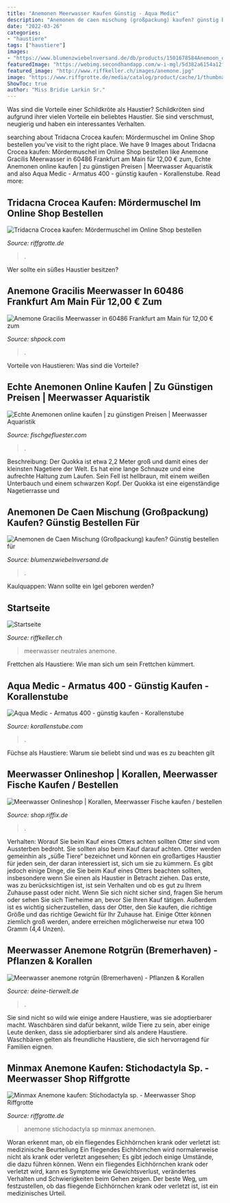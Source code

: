 ```yaml
---
title: "Anemonen Meerwasser Kaufen Günstig - Aqua Medic"
description: "Anemonen de caen mischung (großpackung) kaufen? günstig bestellen für"
date: "2022-03-26"
categories:
- "haustiere"
tags: ["haustiere"]
images:
- "https://www.blumenzwiebelnversand.de/db/products/1501678584Anemoon_de_Caen_Mix.jpg"
featuredImage: "https://webimg.secondhandapp.com/w-i-mgl/5d382a6154a12f1f3beef2b3"
featured_image: "http://www.riffkeller.ch/images/anemone.jpg"
image: "https://www.riffgrotte.de/media/catalog/product/cache/1/thumbnail/600x/c871486218f810da04ba4320b02f2f61/m/i/mini_max.jpg"
ShowToc: true
author: "Miss Bridie Larkin Sr."
---
```



Was sind die Vorteile einer Schildkröte als Haustier?
Schildkröten sind aufgrund ihrer vielen Vorteile ein beliebtes Haustier. Sie sind verschmust, neugierig und haben ein interessantes Verhalten.

	

		
searching about Tridacna Crocea kaufen: Mördermuschel im Online Shop bestellen you've visit to the right place. We have 9 Images about Tridacna Crocea kaufen: Mördermuschel im Online Shop bestellen like Anemone Gracilis Meerwasser in 60486 Frankfurt am Main für 12,00 € zum, Echte Anemonen online kaufen | zu günstigen Preisen | Meerwasser Aquaristik and also Aqua Medic - Armatus 400 - günstig kaufen - Korallenstube. Read more:
		
    
## Tridacna Crocea Kaufen: Mördermuschel Im Online Shop Bestellen

<img loading=lazy src="https://www.riffgrotte.de/media/catalog/product/cache/1/thumbnail/600x/c871486218f810da04ba4320b02f2f61/c/r/crocea.2.jpg" onerror="this.onerror=null;this.src='https://tse4.mm.bing.net/th?id=OIP.hqUyaTBXgAJ_Vu5cL82BGwHaE8&amp;pid=15.1';" alt="Tridacna Crocea kaufen: Mördermuschel im Online Shop bestellen">

_Source: riffgrotte.de_

>. 

	

Wer sollte ein süßes Haustier besitzen?

    
## Anemone Gracilis Meerwasser In 60486 Frankfurt Am Main Für 12,00 € Zum

<img loading=lazy src="https://webimg.secondhandapp.com/w-i-mgl/5d382a6154a12f1f3beef2b3" onerror="this.onerror=null;this.src='https://tse2.mm.bing.net/th?id=OIP.aUzEJv6S81uPr_is3-gmNQHaFj&amp;pid=15.1';" alt="Anemone Gracilis Meerwasser in 60486 Frankfurt am Main für 12,00 € zum">

_Source: shpock.com_

>. 

	

Vorteile von Haustieren: Was sind die Vorteile?

    
## Echte Anemonen Online Kaufen | Zu Günstigen Preisen | Meerwasser Aquaristik

<img loading=lazy src="https://fischgefluester.com/media/image/4f/61/3a/anemonen-echte-magnifica.jpg" onerror="this.onerror=null;this.src='https://tse2.mm.bing.net/th?id=OIP.nGJnb2cHXKZU_r8B4V7IeAHaHa&amp;pid=15.1';" alt="Echte Anemonen online kaufen | zu günstigen Preisen | Meerwasser Aquaristik">

_Source: fischgefluester.com_

>. 

	

Beschreibung: Der Quokka ist etwa 2,2 Meter groß und damit eines der kleinsten Nagetiere der Welt. Es hat eine lange Schnauze und eine aufrechte Haltung zum Laufen. Sein Fell ist hellbraun, mit einem weißen Unterbauch und einem schwarzen Kopf. Der Quokka ist eine eigenständige Nagetierrasse und

    
## Anemonen De Caen Mischung (Großpackung) Kaufen? Günstig Bestellen Für

<img loading=lazy src="https://www.blumenzwiebelnversand.de/db/products/1501678584Anemoon_de_Caen_Mix.jpg" onerror="this.onerror=null;this.src='https://tse1.mm.bing.net/th?id=OIP.MIMw4Xz4wSWHp1bPQeM7hQHaGU&amp;pid=15.1';" alt="Anemonen de Caen Mischung (Großpackung) kaufen? Günstig bestellen für">

_Source: blumenzwiebelnversand.de_

>. 

	

Kaulquappen: Wann sollte ein Igel geboren werden?

    
## Startseite

<img loading=lazy src="http://www.riffkeller.ch/images/anemone.jpg" onerror="this.onerror=null;this.src='https://tse3.mm.bing.net/th?id=OIP.-XUf90ZHSObe2ygvlFmjggAAAA&amp;pid=15.1';" alt="Startseite">

_Source: riffkeller.ch_

>meerwasser neutrales anemone. 

	

Frettchen als Haustiere: Wie man sich um sein Frettchen kümmert.

    
## Aqua Medic - Armatus 400 - Günstig Kaufen - Korallenstube

<img loading=lazy src="http://korallenstube.com/WebRoot/Store13/Shops/4b2ddfba-e527-490e-bddb-2e92fe257dfe/5B3B/C271/9AEE/81A0/A919/0A48/3537/2BB1/h_Armatusseries_15253498972.jpg" onerror="this.onerror=null;this.src='https://tse1.mm.bing.net/th?id=OIP.uYaFLvE-_By8eUP2CZSClQHaE2&amp;pid=15.1';" alt="Aqua Medic - Armatus 400 - günstig kaufen - Korallenstube">

_Source: korallenstube.com_

>. 

	

Füchse als Haustiere: Warum sie beliebt sind und was es zu beachten gilt

    
## Meerwasser Onlineshop | Korallen, Meerwasser Fische Kaufen / Bestellen

<img loading=lazy src="https://shop.riffix.de/images/product_images/popup_images/IMG_6792.jpg" onerror="this.onerror=null;this.src='https://tse1.mm.bing.net/th?id=OIP.zp_oxMiBoL_vNvBu9gVlQgHaHH&amp;pid=15.1';" alt="Meerwasser Onlineshop | Korallen, Meerwasser Fische kaufen / bestellen">

_Source: shop.riffix.de_

>. 

	

Verhalten: Worauf Sie beim Kauf eines Otters achten sollten
Otter sind vom Aussterben bedroht. Sie sollten also beim Kauf darauf achten.
Otter werden gemeinhin als „süße Tiere“ bezeichnet und können ein großartiges Haustier für jeden sein, der daran interessiert ist, sich um sie zu kümmern. Es gibt jedoch einige Dinge, die Sie beim Kauf eines Otters beachten sollten, insbesondere wenn Sie einen als Haustier in Betracht ziehen. Das erste, was zu berücksichtigen ist, ist sein Verhalten und ob es gut zu Ihrem Zuhause passt oder nicht. Wenn Sie sich nicht sicher sind, fragen Sie herum oder sehen Sie sich Tierheime an, bevor Sie Ihren Kauf tätigen. Außerdem ist es wichtig sicherzustellen, dass der Otter, den Sie kaufen, die richtige Größe und das richtige Gewicht für Ihr Zuhause hat. Einige Otter können ziemlich groß werden, andere erreichen möglicherweise nur etwa 100 Gramm (4,4 Unzen).

    
## Meerwasser Anemone Rotgrün (Bremerhaven) - Pflanzen &amp; Korallen

<img loading=lazy src="https://www.deine-tierwelt.de/fotos/127786068_xl.jpg" onerror="this.onerror=null;this.src='https://tse2.mm.bing.net/th?id=OIP.0_EDhlFz4cjhApVSLhUubgHaQG&amp;pid=15.1';" alt="Meerwasser anemone rotgrün (Bremerhaven) - Pflanzen &amp; Korallen">

_Source: deine-tierwelt.de_

>. 

	

Sie sind nicht so wild wie einige andere Haustiere, was sie adoptierbarer macht.
Waschbären sind dafür bekannt, wilde Tiere zu sein, aber einige Leute denken, dass sie adoptierbarer sind als andere Haustiere. Waschbären gelten als freundliche Haustiere, die sich hervorragend für Familien eignen.

    
## Minmax Anemone Kaufen: Stichodactyla Sp. - Meerwasser Shop Riffgrotte

<img loading=lazy src="https://www.riffgrotte.de/media/catalog/product/cache/1/thumbnail/600x/c871486218f810da04ba4320b02f2f61/m/i/mini_max.jpg" onerror="this.onerror=null;this.src='https://tse4.mm.bing.net/th?id=OIP.dGPfL643RdB0iQbcl2gtFgHaHs&amp;pid=15.1';" alt="Minmax Anemone kaufen: Stichodactyla sp. - Meerwasser Shop Riffgrotte">

_Source: riffgrotte.de_

>anemone stichodactyla sp minmax anemonen. 

	

Woran erkennt man, ob ein fliegendes Eichhörnchen krank oder verletzt ist: medizinische Beurteilung
Ein fliegendes Eichhörnchen wird normalerweise nicht als krank oder verletzt angesehen; Es gibt jedoch einige Umstände, die dazu führen können. Wenn ein fliegendes Eichhörnchen krank oder verletzt wird, kann es Symptome wie Gewichtsverlust, verändertes Verhalten und Schwierigkeiten beim Gehen zeigen. Der beste Weg, um festzustellen, ob das fliegende Eichhörnchen krank oder verletzt ist, ist ein medizinisches Urteil.

